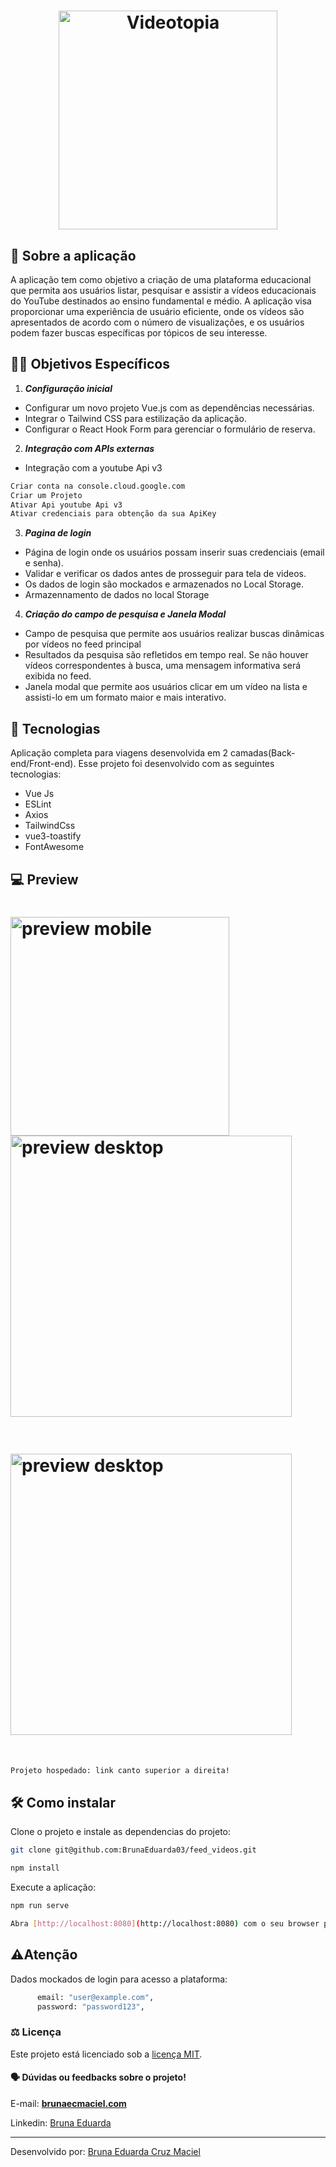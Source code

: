 <div  align="center" >

<h1>
<img alt="Videotopia" src="https://github.com/BrunaEduarda03/feed_videos/assets/73250271/aeb34eda-5a01-445b-8571-1a4e22073b22" width="350px" heigth="350px" align="center" />
</h1> 

</div>

## 💬 Sobre a aplicação 

A aplicação tem como objetivo a criação de uma plataforma educacional que permita aos usuários listar, pesquisar e assistir a vídeos educacionais do YouTube destinados ao ensino fundamental e médio. A aplicação visa proporcionar uma experiência de usuário eficiente, onde os vídeos são apresentados de acordo com o número de visualizações, e os usuários podem fazer buscas específicas por tópicos de seu interesse.

## :man_technologist: Objetivos Específicos

1. ***Configuração inicial*** 
* Configurar um novo projeto Vue.js com as dependências necessárias.
* Integrar o Tailwind CSS para estilização da aplicação.
* Configurar o React Hook Form para gerenciar o formulário de reserva.

2. ***Integração com APIs externas***

* Integração com a youtube Api v3
```bash
Criar conta na console.cloud.google.com
Criar um Projeto
Ativar Api youtube Api v3
Ativar credenciais para obtenção da sua ApiKey
```  
3. ***Pagina de login***
* Página de login onde os usuários possam inserir suas credenciais (email e senha).
* Validar e verificar os dados antes de prosseguir para tela de videos.
* Os dados de login são mockados e armazenados no Local Storage.
* Armazennamento de dados no local Storage

4. ***Criação do campo de pesquisa e Janela Modal***

* Campo de pesquisa que permite aos usuários realizar buscas dinâmicas por vídeos no feed principal
* Resultados da pesquisa são refletidos em tempo real. Se não houver vídeos correspondentes à busca, uma mensagem informativa será exibida no feed.
* Janela modal que permite aos usuários clicar em um vídeo na lista e assisti-lo em um formato maior e mais interativo. 


## 🚀 Tecnologias 
Aplicação completa para viagens desenvolvida em 2 camadas(Back-end/Front-end).
Esse projeto foi desenvolvido com as seguintes tecnologias:

- Vue Js   
- ESLint
- Axios
- TailwindCss
- vue3-toastify
- FontAwesome


## 💻 Preview
<div>
<h1>
<img alt="preview mobile" src="https://github.com/BrunaEduarda03/feed_videos/assets/73250271/b5676fe3-4874-4593-9f79-a5b4e377f62e" width="350px" heigth="350px" align="left" />
</h1> 

<h1 >
<img alt="preview desktop" src="https://github.com/BrunaEduarda03/feed_videos/assets/73250271/6028405e-0ba1-4e09-b587-055c4c6032b7" width="450px" heigth="450px" style="margin-bottom: 20" align="rigth"  />

</h1> 
<h1>

<img alt="preview desktop" src="https://github.com/BrunaEduarda03/feed_videos/assets/73250271/5f778913-962f-4804-a3cc-d9c9c5430833" width="450px" heigth="450px" align="rigth" />
</h1> 
</div>

<br>

```bash
Projeto hospedado: link canto superior a direita!

```


## 🛠️ Como instalar

Clone o projeto e instale as dependencias do projeto:

```bash
git clone git@github.com:BrunaEduarda03/feed_videos.git

npm install
```
Execute a aplicação:
```bash
npm run serve

```
```bash
Abra [http://localhost:8080](http://localhost:8080) com o seu browser para ver o resultado da aplicação.

```

## ⚠️Atenção

Dados mockados de login para acesso a plataforma: 
```bash
      email: "user@example.com",
      password: "password123",
```

### :balance_scale: Licença
Este projeto está licenciado sob a [licença MIT](LICENSE).

#### :speaking_head:  Dúvidas ou feedbacks sobre o projeto!

E-mail: [**brunaecmaciel.com**](mailto:brunaecmaciel@gmail.com)

Linkedin: [Bruna Eduarda](https://www.linkedin.com/in/bruna-eduarda-a06a1b18b/)

---

Desenvolvido por: [Bruna Eduarda Cruz Maciel](https://www.linkedin.com/in/bruna-eduarda-a06a1b18b/)

